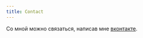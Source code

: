 ```yaml
---
title: Contact
---
```

<p>Со мной можно связаться, написав мне <a href="http://vk.com/shadowknight">вконтакте</a>.</p>
